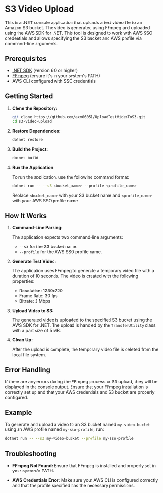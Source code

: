 # S3 Video Upload

This is a .NET console application that uploads a test video file to an Amazon S3 bucket. The video is generated using FFmpeg and uploaded using the AWS SDK for .NET. This tool is designed to work with AWS SSO credentials and allows specifying the S3 bucket and AWS profile via command-line arguments.

## Prerequisites

- [.NET SDK](https://dotnet.microsoft.com/download) (version 6.0 or higher)
- [FFmpeg](https://ffmpeg.org/download.html) (ensure it's in your system's PATH)
- AWS CLI configured with SSO credentials

## Getting Started

1. **Clone the Repository:**

   ```bash
   git clone https://github.com/axm06051/UploadTestVideoToS3.git
   cd s3-video-upload
   ```

2. **Restore Dependencies:**

   ```bash
   dotnet restore
   ```

3. **Build the Project:**

   ```bash
   dotnet build
   ```

4. **Run the Application:**

   To run the application, use the following command format:

   ```bash
   dotnet run -- --s3 <bucket_name> --profile <profile_name>
   ```

   Replace `<bucket_name>` with your S3 bucket name and `<profile_name>` with your AWS SSO profile name.

## How It Works

1. **Command-Line Parsing:**

   The application expects two command-line arguments:
   - `--s3` for the S3 bucket name.
   - `--profile` for the AWS SSO profile name.

2. **Generate Test Video:**

   The application uses FFmpeg to generate a temporary video file with a duration of 10 seconds. The video is created with the following properties:
   - Resolution: 1280x720
   - Frame Rate: 30 fps
   - Bitrate: 2 Mbps

3. **Upload Video to S3:**

   The generated video is uploaded to the specified S3 bucket using the AWS SDK for .NET. The upload is handled by the `TransferUtility` class with a part size of 5 MB.

4. **Clean Up:**

   After the upload is complete, the temporary video file is deleted from the local file system.

## Error Handling

If there are any errors during the FFmpeg process or S3 upload, they will be displayed in the console output. Ensure that your FFmpeg installation is correctly set up and that your AWS credentials and S3 bucket are properly configured.

## Example

To generate and upload a video to an S3 bucket named `my-video-bucket` using an AWS profile named `my-sso-profile`, run:

```bash
dotnet run -- --s3 my-video-bucket --profile my-sso-profile
```

## Troubleshooting

- **FFmpeg Not Found:**
  Ensure that FFmpeg is installed and properly set in your system's PATH.

- **AWS Credentials Error:**
  Make sure your AWS CLI is configured correctly and that the profile specified has the necessary permissions.
